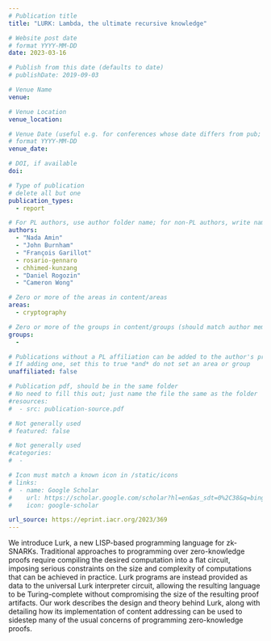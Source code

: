 ```yaml
---
# Publication title
title: "LURK: Lambda, the ultimate recursive knowledge"

# Website post date
# format YYYY-MM-DD
date: 2023-03-16

# Publish from this date (defaults to date)
# publishDate: 2019-09-03

# Venue Name
venue: 

# Venue Location
venue_location:

# Venue Date (useful e.g. for conferences whose date differs from pub; defaults to date)
# format YYYY-MM-DD
venue_date: 

# DOI, if available
doi: 

# Type of publication
# delete all but one
publication_types:
  - report

# For PL authors, use author folder name; for non-PL authors, write name as in paper within ""
authors: 
  - "Nada Amin"
  - "John Burnham"
  - "François Garillot"
  - rosario-gennaro
  - chhimed-kunzang
  - "Daniel Rogozin"
  - "Cameron Wong"

# Zero or more of the areas in content/areas
areas:
  - cryptography

# Zero or more of the groups in content/groups (should match author membership)
groups:
  - 

# Publications without a PL affiliation can be added to the author's profile without showing up elsewhere
# If adding one, set this to true *and* do not set an area or group
unaffiliated: false

# Publication pdf, should be in the same folder
# No need to fill this out; just name the file the same as the folder
#resources:
#  - src: publication-source.pdf

# Not generally used
# featured: false

# Not generally used
#categories:
#  -

# Icon must match a known icon in /static/icons
# links:
#  - name: Google Scholar
#    url: https://scholar.google.com/scholar?hl=en&as_sdt=0%2C38&q=bing&btnG=
#    icon: google-scholar

url_source: https://eprint.iacr.org/2023/369
---
```




We introduce Lurk, a new LISP-based programming language for zk-SNARKs. Traditional approaches to programming over zero-knowledge proofs require compiling the desired computation into a flat circuit, imposing serious constraints on the size and complexity of computations that can be achieved in practice. Lurk programs are instead provided as data to the universal Lurk interpreter circuit, allowing the resulting language to be Turing-complete without compromising the size of the resulting proof artifacts. Our work describes the design and theory behind Lurk, along with detailing how its implementation of content addressing can be used to sidestep many of the usual concerns of programming zero-knowledge proofs.
